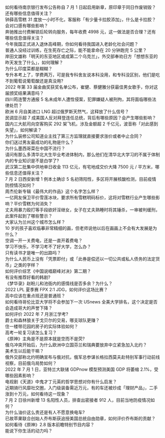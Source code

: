 如何看待南京银行发布公告称自 7 月 1 日起启用新章，原印章于同日作废销毁？还有哪些信息值得关注？  
钟薛高雪糕 31 度放一小时不化，客服称「有少量卡拉胶添加」，什么是卡拉胶？会对口感有哪些影响？  
奔驰推出付费解锁后轮转向服务，每年收费 4998 元，这一做法是否合理？还有哪些信息值得关注？  
今年我国正式进入退休高峰期，你如何看待我国进入老龄化社会问题？  
普通人没经过训练，在生死存亡之际，能不能拿命在 20 分钟跑完 5 公里？  
岸田文雄称「明天的东亚地区或成第二个乌克兰」，外交部奉劝日方「想想东亚的昨天发生了什么」，如何理解？  
为什么印度菜都是糊糊？  
专升本考上了，学费两万，可是我专科舍友说本科没用，和专科没区别，他们是吃不到葡萄说葡萄酸还是真没用?  
2022 年第 33 届金曲奖获奖名单公布，崔健、蔡健雅分获最佳男女歌手，你对这届颁奖结果满意吗？  
四川筠连警方通报 5 名未成年人遭性侵案，犯罪嫌疑人被刑拘，其将面临哪些法律处罚？  
欧洲 6 月自美进口 LNG 超过俄罗斯天然气，这释放了什么信号？  
民调显示超 7 成美国人反对拜登连任总统，背后有哪些原因？会产生哪些影响？  
国内三大航司向空客购买 292 架飞机，涉及金额超 2 千亿元，波音称「对此感到失望」，如何解读？  
为什么装修公司知道业主找了第三方监理就直接要求涨价或者中止合同？  
你们送过男友最成功的礼物是什么？  
为什么墨西哥菜在中国不流行？  
请问有那么多清华北大生毕业考进体制内，那么他们在清华北大学习的不属于体制内的专业知识是不是白学了?  
武汉第二批集中供地单日收金 113 亿元，有宅地成交价大降 7500 元 / 平方米，哪些信息还值得关注？  
7 月 2 日西安新增 1 例本土确诊 5 名初筛阳性，多区将开展核酸检测，目前疫情防控情况如何？  
周杰伦新专辑《最伟大的作品》这个名字怎么样？  
一亿网友保卫平价雪莲冰块，要求所有雪糕明码标价，这将对雪糕行业产生哪些影响？平价雪糕为何消失？  
丈夫用暴力殴打等手段欲奸淫继女，女子在丈夫熟睡时将其锤杀，一审被判缓刑，此案件起到了哪些警示？  
大家认为兰州这个城市怎么样？  
10 岁的孩子喜欢临摹非常精细的画，但老师说他以后在画画上不会有大发展是为什么？  
空调一开一关费电，还是一直开着费电？  
学习不快乐，不学习考不了好大学，怎么办？  
只有读书才是唯一的出路吗？  
为什么人民币上没有「凭票即付」或「此券是偿还以一切公共或私人债务的法定货币」之类的字样？  
如何评价综艺《中国说唱巅峰对决》第二期？  
有没有推荐好看的韩剧?  
《梦华录》赵盼儿和池衙内的感情线是否多余？为什么？  
2022 LPL 夏季赛 FPX 2:1 JDG，如何评价这场比赛？  
高中应该在重点班还是普通班？  
如何看待哥伦比亚大学将不会参加下一次 USnews 全美大学排名，这个决定是否会造成哥大的声誉下降？  
如何评价 2022 年 7 月浙江学考?  
爵士和森林狼关于戈贝尔的交易，哪支球队更赚？  
住一楼带花园的房子的实际体验如何？  
高考一轮复习该怎么复习？  
《原神》主角是不是原本就是空而不是荧?  
俄乌冲突开始后，为什么欧洲中立国芬兰和瑞典要放弃中立紧急加入北约？  
美术生以后能干嘛？  
俄外交部称北约明确宣布与俄对抗，俄军总参谋长格拉西莫夫赴特别军事行动前线视察，目前俄乌局势如何？  
2022 年 7 月 1 日，亚特兰大联储 GDPnow 模型预测美国 GDP 将萎缩 2.1%，受哪些因素影响？  
电视剧《天道》中鬼才丁元英的哲学思想对你有什么启发？  
近期骑行风靡社交圈，入门级装备需近万元，有的车还被炒成「理财产品」，二手涨到十万元，如何看待这一现象？  
7 月 2 日徐州新增 13 名阳性人员，排查出密接者 912 人，目前当地防疫情况如何？  
为什么油价这么贵还是有人不愿意换电车?  
已故苹果联合创始人乔布斯获追授美国总统自由勋章，如何评价乔布斯的贡献？  
如何看待《原神》2.8 版本前瞻特别节目内容？  
能说下你生活的动力吗？  
